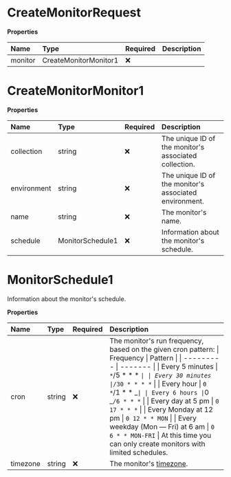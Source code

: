 # CreateMonitorRequest

**Properties**

| Name    | Type                  | Required | Description |
| :------ | :-------------------- | :------- | :---------- |
| monitor | CreateMonitorMonitor1 | ❌       |             |

# CreateMonitorMonitor1

**Properties**

| Name        | Type             | Required | Description                                            |
| :---------- | :--------------- | :------- | :----------------------------------------------------- |
| collection  | string           | ❌       | The unique ID of the monitor's associated collection.  |
| environment | string           | ❌       | The unique ID of the monitor's associated environment. |
| name        | string           | ❌       | The monitor's name.                                    |
| schedule    | MonitorSchedule1 | ❌       | Information about the monitor's schedule.              |

# MonitorSchedule1

Information about the monitor's schedule.

**Properties**

| Name     | Type   | Required | Description                                                                                                                                                                                                                                                                                                                                                                                                                                                                                          |
| :------- | :----- | :------- | :--------------------------------------------------------------------------------------------------------------------------------------------------------------------------------------------------------------------------------------------------------------------------------------------------------------------------------------------------------------------------------------------------------------------------------------------------------------------------------------------------- |
| cron     | string | ❌       | The monitor's run frequency, based on the given cron pattern: \| Frequency \| Pattern \| \| --------- \| ------- \| \| Every 5 minutes \| `*`/5 \* \* \* _`\| \| Every 30 minutes \|`_`/30 * * * *` \| \| Every hour \| `0 *`/1 \* \* _`\| \| Every 6 hours \|`0 _`/6 * * *` \| \| Every day at 5 pm \| `0 17 * * *` \| \| Every Monday at 12 pm \| `0 12 * * MON` \| \| Every weekday (Mon — Fri) at 6 am \| `0 6 * * MON-FRI` \| At this time you can only create monitors with limited schedules. |
| timezone | string | ❌       | The monitor's [timezone](https://en.wikipedia.org/wiki/List_of_tz_database_time_zones).                                                                                                                                                                                                                                                                                                                                                                                                              |

<!-- This file was generated by liblab | https://liblab.com/ -->
